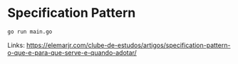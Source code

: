 # Specification Pattern

```bash
go run main.go
```

Links: https://elemarjr.com/clube-de-estudos/artigos/specification-pattern-o-que-e-para-que-serve-e-quando-adotar/
